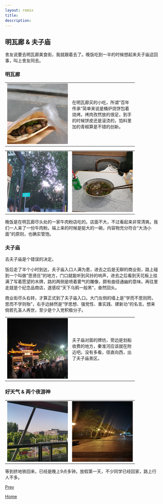 ```yaml
---
layout: remix
title: 
description: 
---
```


## 明瓦廊 & 夫子庙


舍友说要去明瓦廊美食街，我就跟着去了。晚饭吃到一半的时候想起来夫子庙这回事，叫上舍友同去。


### **明瓦廊**

<table><tr>
<td>
<img src="../fig/what.jpg"
width="200"
height="200">
</td>

<td width="200">
在明瓦廊买的小吃，所谓“百年传承”简单来说是桶炉烧饼包着烧烤。烤肉孜然放的很足，到手的时候饼皮还是滚烫的，馅料里加的青椒算是不错的创新。
</td>
</tr></table>


<table><tr>
<td>
<img src="../fig/where.jpg"
width="200"
height="200">
</td>
<td>
<img src="../fig/dinner.jpg"
width="200"
height="200">
</td>
</tr></table>


晚饭是在明瓦廊尽头处的一家牛肉粉店吃的。店面不大，不过看起来非常清爽。我们一人来了一份牛肉粉。端上来的时候是挺大的一碗，内容物充分符合“大汤小面”的原则，也确实管饱。


### **夫子庙**


去夫子庙是个错误的决定。


饭后走了半个小时到达，夫子庙入口人满为患，进去之后是无聊的商业街，路上碰到一个叫做“思贤庄”的地方，门口就能听到风铃的响声，进去之后看到天花板上挂满了写着愿望的木牌，路的两侧是喷着雾气的雕像，颇有曲径通幽的意味。再往里走就是个纪念品商店，遂感叹“天下乌鸦一般黑”，奋然回头。


商业街尽头右转，才算正式到了夫子庙入口。大门左侧的墙上是“学而不思则罔，思而不学则殆”，右手边赫然是“学思想、强党性、重实践、建新功“的名言。想来倘若孔圣人再世，至少是个入党积极分子。


<table><tr>
<td>
	<img src="../fig/tample.jpg"
	width="200"
	height="200">
</td>
<td width="200">
夫子庙对面的牌坊，旁边是划船收费的地方，秦淮河应该就在附近吧。没有多看，径直向西，出了夫子庙景区。
</td>
</tr></table>


### **好天气 & 两个夜游神**


<table><tr>
<td>
	<img src="../fig/schoolNoon.jpg"
	width="200"
	height="200">
</td>
<td>
	<img src="../fig/schoolNight.jpg"
	width="200"
	height="200">
</td>
</tr></table>


等到挤地铁回来，已经是晚上9点多钟。放假第一天，不少同学已经回家，路上行人不多。

[Prev](./out1.md)

[Home](../index.md)